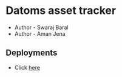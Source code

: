 # Datoms asset tracker
<ul>
  <li>Author - Swaraj Baral</li>
  <li>Author - Aman Jena</li>
</ul>

## Deployments
- Click <a href="https://www.datoms-asset-tracker.web.app" target="_blank">here</a>
